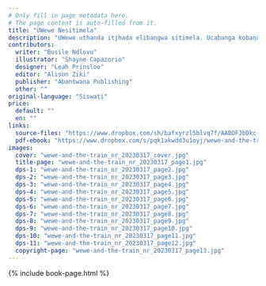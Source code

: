 ```yaml
---
# Only fill in page metadata here.
# The page content is auto-filled from it.
title: "UWewe Nesitimela"
description: "UWewe uthanda itjhada elibangwa sitimela. Ucabanga kobana isitimela nasidlulako sibiza ibizo lakhe. Ngelinye ilanga, unina wamphathela okwamumangazako. Ingabe wamphathela ini?"
contributors:
  writer: "Busile Ndlovu"
  illustrator: "Shayne Capazorio"
  designer: "Leah Prinsloo"
  editor: "Alison Ziki"
  publisher: "Abantwana Publishing"
  other: ""
original-language: "Siswati"
price:
  default: ""
  en: ""
links:
  source-files: "https://www.dropbox.com/sh/bafxyrzl5blvq7f/AABOFJbDkc-z7zP46zomqVVta?dl=0"
  pdf-ebook: "https://www.dropbox.com/s/pqk1akwdd3u1oyj/wewe-and-the-train_nr_20230317.pdf?dl=0"
images:
  cover: "wewe-and-the-train_nr_20230317_cover.jpg"
  title-page: "wewe-and-the-train_nr_20230317_page1.jpg"
  dps-1: "wewe-and-the-train_nr_20230317_page2.jpg"
  dps-2: "wewe-and-the-train_nr_20230317_page3.jpg"
  dps-3: "wewe-and-the-train_nr_20230317_page4.jpg"
  dps-4: "wewe-and-the-train_nr_20230317_page5.jpg"
  dps-5: "wewe-and-the-train_nr_20230317_page6.jpg"
  dps-6: "wewe-and-the-train_nr_20230317_page7.jpg"
  dps-7: "wewe-and-the-train_nr_20230317_page8.jpg"
  dps-8: "wewe-and-the-train_nr_20230317_page9.jpg"
  dps-9: "wewe-and-the-train_nr_20230317_page10.jpg"
  dps-10: "wewe-and-the-train_nr_20230317_page11.jpg"
  dps-11: "wewe-and-the-train_nr_20230317_page12.jpg"
  copyright-page: "wewe-and-the-train_nr_20230317_page13.jpg"
---
```


{% include book-page.html %}


